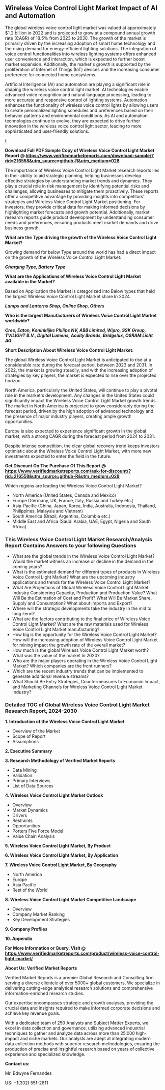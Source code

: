 <h2>Wireless Voice Control Light Market Impact of AI and Automation</h2><p>The global wireless voice control light market was valued at approximately $1.2 billion in 2022 and is projected to grow at a compound annual growth rate (CAGR) of 18.5% from 2023 to 2030. The growth of the market is primarily driven by the increasing adoption of smart home technology and the rising demand for energy-efficient lighting solutions. The integration of voice control functionalities into wireless lighting systems offers enhanced user convenience and interaction, which is expected to further boost market expansion. Additionally, the market's growth is supported by the proliferation of Internet of Things (IoT) devices and the increasing consumer preference for connected home ecosystems.</p><p>Artificial Intelligence (AI) and automation are playing a significant role in shaping the wireless voice control light market. AI technologies enable advanced voice recognition and natural language processing, leading to more accurate and responsive control of lighting systems. Automation enhances the functionality of wireless voice control lights by allowing users to create personalized lighting schedules and preferences based on their behavior patterns and environmental conditions. As AI and automation technologies continue to evolve, they are expected to drive further innovation in the wireless voice control light sector, leading to more sophisticated and user-friendly solutions.</p>t</p><p id="" class=""><strong>Download Full PDF Sample Copy of Wireless Voice Control Light Market Report @ <a href="https://www.verifiedmarketreports.com/download-sample/?rid=216558&utm_source=github-R&utm_medium=028" target="_blank">https://www.verifiedmarketreports.com/download-sample/?rid=216558&utm_source=github-R&utm_medium=028</a></strong></p><p>The importance of&nbsp;Wireless Voice Control Light Market research reports lies in their ability to aid strategic planning, helping businesses develop effective strategies by understanding market trends and dynamics. They play a crucial role in risk management by identifying potential risks and challenges, allowing businesses to mitigate them proactively. These reports offer a competitive advantage by providing insights into competitors' strategies and Wireless Voice Control Light Market positioning. For investors, they provide critical data for making informed decisions by highlighting market forecasts and growth potential. Additionally, market research reports guide product development by understanding consumer needs and preferences, ensuring products meet market demands and drive business growth.</p><p><strong>What are the&nbsp;Type driving the growth of the Wireless Voice Control Light Market?</strong></p><p id="" class="">Growing demand for below Type around the world has had a direct impact on the growth of the Wireless Voice Control Light Market:</p><em><strong>Charging Type, Battery Type</strong></em></p><strong>What are the&nbsp;Applications&nbsp;of Wireless Voice Control Light Market available in the Market?</strong></p><p id="" class="">Based on Application the Market is categorized into Below types that held the largest Wireless Voice Control Light Market share In 2024.</p><em><strong>Lamps and Lanterns Shop, Online Shop, Others</strong></em></p><strong>Who is the largest Manufacturers of Wireless Voice Control Light Market worldwide?</strong></p><p><em><strong>Cree, Eaton, Koninklijke Philips NV, ABB Limited, Wipro, SSK Group, TVILIGHT B.V., Digital Lumens, Acuity Brands, Bridgelux, OSRAM Licht AG.</strong></em></p><p id="" class=""><strong>Short Description About Wireless Voice Control Light Market:</strong></p><p>The global Wireless Voice Control Light Market is anticipated to rise at a considerable rate during the forecast period, between 2023 and 2031. In 2022, the market is growing steadily, and with the increasing adoption of strategies by key players, the market is expected to rise over the projected horizon.</p><p>North America, particularly the United States, will continue to play a pivotal role in the market's development. Any changes in the United States could significantly impact the Wireless Voice Control Light Market growth trends. The market in North America is projected to grow considerably during the forecast period, driven by the high adoption of advanced technology and the presence of major industry players, creating ample growth opportunities.</p><p>Europe is also expected to experience significant growth in the global market, with a strong CAGR during the forecast period from 2024 to 2031.</p><p>Despite intense competition, the clear global recovery trend keeps investors optimistic about the Wireless Voice Control Light Market, with more new investments expected to enter the field in the future.</p><p id="" class=""><strong>Get Discount On The Purchase Of This Report @ <a href="https://www.verifiedmarketreports.com/ask-for-discount/?rid=216558&utm_source=github-R&utm_medium=028" target="_blank">https://www.verifiedmarketreports.com/ask-for-discount/?rid=216558&utm_source=github-R&utm_medium=028</a></strong></p>Which regions are leading the Wireless Voice Control Light Market?</p><ul><li>North America (United States, Canada and Mexico)</li><li>Europe (Germany, UK, France, Italy, Russia and Turkey etc.)</li><li>Asia-Pacific (China, Japan, Korea, India, Australia, Indonesia, Thailand, Philippines, Malaysia and Vietnam)</li><li>South America (Brazil, Argentina, Columbia etc.)</li><li>Middle East and Africa (Saudi Arabia, UAE, Egypt, Nigeria and South Africa)</li></ul><h3 id="" class="">This Wireless Voice Control Light Market Research/Analysis Report Contains Answers to your following Questions</h3><ul><li>What are the global trends in the Wireless Voice Control Light Market? Would the market witness an increase or decline in the demand in the coming years?</li><li>What is the estimated demand for different types of products in Wireless Voice Control Light Market? What are the upcoming industry applications and trends for the Wireless Voice Control Light Market?</li><li>What Are Projections of Global Wireless Voice Control Light Market Industry Considering Capacity, Production and Production Value? What Will Be the Estimation of Cost and Profit? What Will Be Market Share, Supply and Consumption? What about imports and Export?</li><li>Where will the strategic developments take the industry in the mid to long-term?</li><li>What are the factors contributing to the final price of Wireless Voice Control Light Market? What are the raw materials used for Wireless Voice Control Light Market manufacturing?</li><li>How big is the opportunity for the Wireless Voice Control Light Market? How will the increasing adoption of Wireless Voice Control Light Market for mining impact the growth rate of the overall market?</li><li>How much is the global Wireless Voice Control Light Market worth? What was the value of the market In 2020?</li><li>Who are the major players operating in the Wireless Voice Control Light Market? Which companies are the front runners?</li><li>Which are the recent industry trends that can be implemented to generate additional revenue streams?</li><li>What Should Be Entry Strategies, Countermeasures to Economic Impact, and Marketing Channels for Wireless Voice Control Light Market Industry?</li></ul><h3 id="" class="">Detailed TOC of Global Wireless Voice Control Light Market Research Report, 2024-2030</h3><p id="" class=""><strong>1. Introduction of the Wireless Voice Control Light Market</strong></p><ul><li>Overview of the Market</li><li>Scope of Report</li><li>Assumptions</li></ul><p id="" class=""><strong>2. Executive Summary</strong></p><p id="" class=""><strong>3. Research Methodology of Verified Market Reports</strong></p><ul><li>Data Mining</li><li>Validation</li><li>Primary Interviews</li><li>List of Data Sources</li></ul><p id="" class=""><strong>4. Wireless Voice Control Light Market Outlook</strong></p><ul><li>Overview</li><li>Market Dynamics</li><li>Drivers</li><li>Restraints</li><li>Opportunities</li><li>Porters Five Force Model</li><li>Value Chain Analysis</li></ul><p id="" class=""><strong>5. Wireless Voice Control Light Market, By Product</strong></p><p id="" class=""><strong>6. Wireless Voice Control Light Market, By Application</strong></p><p id="" class=""><strong>7. Wireless Voice Control Light Market, By Geography</strong></p><ul><li>North America</li><li>Europe</li><li>Asia Pacific</li><li>Rest of the World</li></ul><p id="" class=""><strong>8. Wireless Voice Control Light Market Competitive Landscape</strong></p><ul><li>Overview</li><li>Company Market Ranking</li><li>Key Development Strategies</li></ul><p id="" class=""><strong>9. Company Profiles</strong></p><p id="" class=""><strong>10. Appendix</strong></p><p id="" class=""><strong>For More Information or Query, Visit @ <a href="https://www.verifiedmarketreports.com/product/wireless-voice-control-light-market/" target="_blank">https://www.verifiedmarketreports.com/product/wireless-voice-control-light-market/</a></strong></p><p id="" class=""><strong>About Us: Verified Market Reports</strong></p><p id="" class="">Verified Market Reports is a premier Global Research and Consulting firm serving a diverse clientele of over 5000+ global customers. We specialize in delivering cutting-edge analytical research solutions and comprehensive information-enriched research studies.</p><p id="" class="">Our expertise encompasses strategic and growth analyses, providing the crucial data and insights required to make informed corporate decisions and achieve key revenue goals.</p><p id="" class="">With a dedicated team of 250 Analysts and Subject Matter Experts, we excel in data collection and governance, utilizing advanced industrial techniques to gather and analyze data across more than 25,000 high-impact and niche markets. Our analysts are adept at integrating modern data collection methods with superior research methodologies, ensuring the production of precise and insightful research based on years of collective experience and specialized knowledge.</p><p id="" class=""><strong>Contact us:</strong></p><p id="" class="">Mr. Edwyne Fernandes</p><p id="" class="">US: +1(302) 551-2611</p>